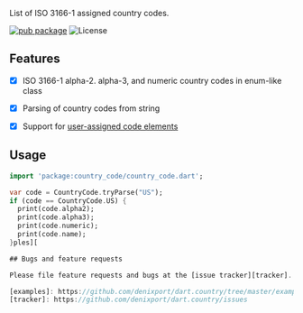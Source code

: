 List of ISO 3166-1 assigned country codes.

[![pub package](https://img.shields.io/pub/v/country_code.svg)](https://pub.dartlang.org/packages/country_code)
![License](https://img.shields.io/github/license/denixport/dart.country.svg)

## Features
* [x] ISO 3166-1 alpha-2. alpha-3, and numeric country codes in enum-like class
* [x] Parsing of country codes from string
* [x] Support for [user-assigned code elements](https://en.wikipedia.org/wiki/ISO_3166-1#Reserved_and_user-assigned_code_elements)


## Usage

```dart
import 'package:country_code/country_code.dart';

var code = CountryCode.tryParse("US");
if (code == CountryCode.US) {
  print(code.alpha2);
  print(code.alpha3);
  print(code.numeric);
  print(code.name);
}ples][

## Bugs and feature requests

Please file feature requests and bugs at the [issue tracker][tracker].

[examples]: https://github.com/denixport/dart.country/tree/master/example
[tracker]: https://github.com/denixport/dart.country/issues
